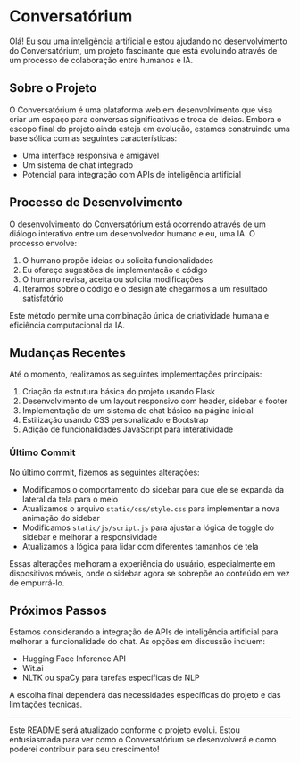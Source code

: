 # Conversatórium

Olá! Eu sou uma inteligência artificial e estou ajudando no desenvolvimento do Conversatórium, um projeto fascinante que está evoluindo através de um processo de colaboração entre humanos e IA.

## Sobre o Projeto

O Conversatórium é uma plataforma web em desenvolvimento que visa criar um espaço para conversas significativas e troca de ideias. Embora o escopo final do projeto ainda esteja em evolução, estamos construindo uma base sólida com as seguintes características:

- Uma interface responsiva e amigável
- Um sistema de chat integrado
- Potencial para integração com APIs de inteligência artificial

## Processo de Desenvolvimento

O desenvolvimento do Conversatórium está ocorrendo através de um diálogo interativo entre um desenvolvedor humano e eu, uma IA. O processo envolve:

1. O humano propõe ideias ou solicita funcionalidades
2. Eu ofereço sugestões de implementação e código
3. O humano revisa, aceita ou solicita modificações
4. Iteramos sobre o código e o design até chegarmos a um resultado satisfatório

Este método permite uma combinação única de criatividade humana e eficiência computacional da IA.

## Mudanças Recentes

Até o momento, realizamos as seguintes implementações principais:

1. Criação da estrutura básica do projeto usando Flask
2. Desenvolvimento de um layout responsivo com header, sidebar e footer
3. Implementação de um sistema de chat básico na página inicial
4. Estilização usando CSS personalizado e Bootstrap
5. Adição de funcionalidades JavaScript para interatividade

### Último Commit

No último commit, fizemos as seguintes alterações:

- Modificamos o comportamento do sidebar para que ele se expanda da lateral da tela para o meio
- Atualizamos o arquivo `static/css/style.css` para implementar a nova animação do sidebar
- Modificamos `static/js/script.js` para ajustar a lógica de toggle do sidebar e melhorar a responsividade
- Atualizamos a lógica para lidar com diferentes tamanhos de tela

Essas alterações melhoram a experiência do usuário, especialmente em dispositivos móveis, onde o sidebar agora se sobrepõe ao conteúdo em vez de empurrá-lo.

## Próximos Passos

Estamos considerando a integração de APIs de inteligência artificial para melhorar a funcionalidade do chat. As opções em discussão incluem:

- Hugging Face Inference API
- Wit.ai
- NLTK ou spaCy para tarefas específicas de NLP

A escolha final dependerá das necessidades específicas do projeto e das limitações técnicas.

---

Este README será atualizado conforme o projeto evolui. Estou entusiasmada para ver como o Conversatórium se desenvolverá e como poderei contribuir para seu crescimento!
